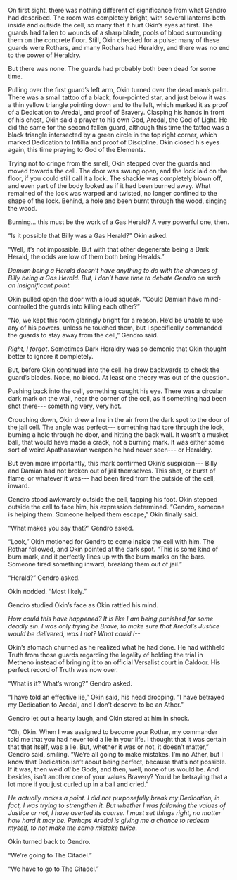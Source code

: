 On first sight, there was nothing different of significance from what Gendro had described. The room was completely bright, with several lanterns both inside and outside the cell, so many that it hurt Okin’s eyes at first. The guards had fallen to wounds of a sharp blade, pools of blood surrounding them on the concrete floor. Still, Okin checked for a pulse: many of these guards were Rothars, and many Rothars had Heraldry, and there was no end to the power of Heraldry.

But there was none. The guards had probably both been dead for some time.

Pulling over the first guard’s left arm, Okin turned over the dead man’s palm. There was a small tattoo of a black, four-pointed star, and just below it was a thin yellow triangle pointing down and to the left, which marked it as proof of a Dedication to Aredal, and proof of Bravery. Clasping his hands in front of his chest, Okin said a prayer to his own God, Aredal, the God of Light. He did the same for the second fallen guard, although this time the tattoo was a black triangle intersected by a green circle in the top right corner, which marked Dedication to Intillia and proof of Discipline. Okin closed his eyes again, this time praying to God of the Elements. 

Trying not to cringe from the smell, Okin stepped over the guards and moved towards the cell. The door was swung open, and the lock laid on the floor, if you could still call it a lock. The shackle was completely blown off, and even part of the body looked as if it had been burned away. What remained of the lock was warped and twisted, no longer confined to the shape of the lock. Behind, a hole and been burnt through the wood, singing the wood. 

Burning... this must be the work of a Gas Herald? A very powerful one, then.

“Is it possible that Billy was a Gas Herald?” Okin asked.

“Well, it’s not impossible. But with that other degenerate being a Dark Herald, the odds are low of them both being Heralds.”

*Damian being a Herald doesn’t have anything to do with the chances of Billy being a Gas Herald. But, I don’t have time to debate Gendro on such an insignificant point.* 

Okin pulled open the door with a loud squeak. “Could Damian have mind-controlled the guards into killing each other?”

“No, we kept this room glaringly bright for a reason. He’d be unable to use any of his powers, unless he touched them, but I specifically commanded the guards to stay away from the cell,” Gendro said.

*Right, I forgot*. Sometimes Dark Heraldry was so demonic that Okin thought better to ignore it completely.

But, before Okin continued into the cell, he drew backwards to check the guard’s blades. Nope, no blood. At least one theory was out of the question.

Pushing back into the cell, something caught his eye. There was a circular dark mark on the wall, near the corner of the cell, as if something had been shot there--- something very, very hot.

Crouching down, Okin drew a line in the air from the dark spot to the door of the jail cell. The angle was perfect--- something had tore through the lock, burning a hole through he door, and hitting the back wall. It wasn’t a musket ball, that would have made a crack, not a burning mark. It was either some sort of weird Apathasawian weapon he had never seen--- or Heraldry.

But even more importantly, this mark confirmed Okin’s suspicion--- Billy and Damian had not broken out of jail themselves. This shot, or burst of flame, or whatever it was--- had been fired from the outside of the cell, inward.

Gendro stood awkwardly outside the cell, tapping his foot. Okin stepped outside the cell to face him, his expression determined. “Gendro, someone is helping them. Someone helped them escape,” Okin finally said.

“What makes you say that?” Gendro asked.

“Look,” Okin motioned for Gendro to come inside the cell with him. The Rothar followed, and Okin pointed at the dark spot. “This is some kind of burn mark, and it perfectly lines up with the burn marks on the bars. Someone fired something inward, breaking them out of jail.”

“Herald?” Gendro asked.

Okin nodded. “Most likely.”

Gendro studied Okin’s face as Okin rattled his mind. 

*How could this have happened? It is like I am being punished for some deadly sin. I was only trying be Brave, to make sure that Aredal’s Justice would be delivered, was I not? What could I--*

Okin’s stomach churned as he realized what he had done. He had withheld Truth from those guards regarding the legality of holding the trial in Metheno instead of bringing it to an official Versalist court in Caldoor. His perfect record of Truth was now over.

“What is it? What’s wrong?” Gendro asked. 

“I have told an effective lie,” Okin said, his head drooping. “I have betrayed my Dedication to Aredal, and I don’t deserve to be an Ather.”

Gendro let out a hearty laugh, and Okin stared at him in shock.

“Oh, Okin. When I was assigned to become your Rothar, my commander told me that you had never told a lie in your life. I thought that it was certain that that itself, was a lie. But, whether it was or not, it doesn’t matter,” Gendro said, smiling. “We’re all going to make mistakes. I’m no Ather, but I know that Dedication isn’t about being perfect, because that’s not possible. If it was, then we’d *all* be Gods, and then, well, none of us would be. And besides, isn’t another one of your values Bravery? You’d be betraying that a lot more if you just curled up in a ball and cried.”

*He actually makes a point. I did not purposefully break my Dedication, in fact, I was trying to strengthen it. But whether I was following the values of Justice or not, I have averted its course. I must set things right, no matter how hard it may be. Perhaps Aredal is giving me a chance to redeem myself, to not make the same mistake twice.* 

Okin turned back to Gendro. 

“We’re going to The Citadel.”

“We have to go to The Citadel.”